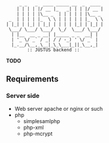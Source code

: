          _ _   _  ____ _____ __  _  ____
        | | | | |/ __ |_   _| | | |/ __ |
        | | | | |\__ _  | | | | | |\__ _
     _  | | | | |_  \ \ | | | | | |_  \ \
    | |_| | |_| | |_| | | | | |_| | |_| |
     \___/ \___/ \___/  \_/  \___/ \___/
      | |__  __ _ __| |_____ _ _  __| |
      | '_ \/ _` / _| / / -_) ' \/ _` |
      |_.__/\__,_\__|_\_\___|_||_\__,_|
            :: JUSTUS backend ::

**TODO**

## Requirements

### Server side

* Web server apache or nginx or such
* php
  * simplesamlphp
  * php-xml
  * php-mcrypt


